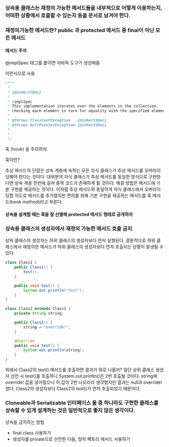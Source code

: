 ###  상속용 클래스는 재정의 가능한 메서드들을 내부적으로 어떻게 이용하는지, 어떠한 상황에서 호출할 수 있는지 등을 문서로 남겨야 한다.

### 재정의가능한 메서드란? public 과 protected 메서드 중 final이 아닌 모든 메서드

#### 메서드 주석
@implSpec 태그를 붙이면 자바독 도구가 생성해줌

이런식으로 사용
```java
/***
 * 
 * {@inheritDoc}
 * 
 * @implSpec
 * This implementation iterates over the elements in the collection,
 * checking each element in turn for equality with the specified element.
 * 
 * @throws ClassCastException   {@inheritDoc}
 * @throws NullPointerException {@inheritDoc}
 * 
 * 
 */


```
훅 (hook) 을 주의하자.

훅이란? 

추상 메서드의 단점은 상속 계층에 속하는 모든 자식 클래스가 추상 메서드를 오버라이딩해야 한다는 것이다. 대부분의
자식 클래스가 추상 메서드를 동일한 방식으로 구현한다면 상속 계층 전반에 걸쳐 중복 코드가 존재하게 될 것이다. 해결
방법은 메서드에 기본 구현을 제공하는 것이다. 이처럼 추상 메서드와 동일하게 자식 클래스에서 오버라이딩할 의도로
메서드를 추가했지만 편의를 위해 기본 구현을 제공하는 메서드를 훅 메서드(hook method)라고 부른다.

#### 상속을 설계할 때는 훅을 잘 선별해 protected 메서드 형태로 공개하자


### 상속용 클래스의 생성자에서 재정의 가능한 메서드 호출 금지

상위 클래스의 생성자는 하위 클래스의 생성자보다 먼저 실행된다.
결론적으로 하위 클래스에서 재정의한 메서드가 하위 클래스의 생성자보다 먼저 호출되는 상황이 발생될 수 있다.

```java
class Class1 {
    public Class1() {
        test();
    }

    public void test() {
        System.out.println("test");
    }
}

class Class2 extends Class1 {
    private String string;

    public Class2() {
        string = "override!";
    }

    @Override
    public void test() {
        System.out.println(string);
    }
}
```
위에서 Class2의 test() 메서드를 호출하면 결과가 뭐로 나올까?
일단 상위 클래스 생성자 선언 시 test()를 호출하니 System.out.println()은 2번 호출될 것이다.
string에 override! 값을 넣어줬으니 이 값이 2번 나오리라 생각했지만 결과는 null과 override!였다.
Class2의 생성자보다 Class2의 test()가 먼저 호출되었기 때문이다.

### Cloneable과 Serializable 인터페이스 둘 중 하나라도 구현한 클래스를 상속할 수 있게 설계하는 것은 일반적으로 좋지 않은 생각이다.


상속을 금지하는 방법
- final class 사용하기
- 생성자를 private으로 선언한 다음, 정적 팩토리 메서드 사용하기